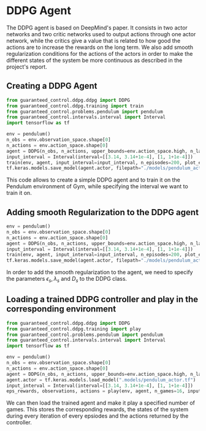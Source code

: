 
# DDPG Agent

The DDPG agent is based on DeepMind's paper. It consists in two actor networks and two critic networks used to output actions through one actor network, while the critics give a value that is related to how good the actions are to increase the rewards on the long term. We also add smooth regularization conditions for the actions of the actors in order to make the different states of the system be more continuous as described in the project's report.

## Creating a DDPG Agent

```python
from guaranteed_control.ddpg.ddpg import DDPG
from guaranteed_control.ddpg.training import train
from guaranteed_control.problems.pendulum import pendulum
from guaranteed_control.intervals.interval import Interval
import tensorflow as tf

env = pendulum()
n_obs = env.observation_space.shape[0]
n_actions = env.action_space.shape[0]
agent = DDPG(n_obs, n_actions, upper_bounds=env.action_space.high, n_layer1=16, n_layer2=16, batch_size=32, noise_std=0.05, learning_rate_actor=1e-5, leraning_rate_critic=2e-5, tau=0.005)
input_interval = Interval(interval=[[3.14, 3.14+1e-4], [1, 1+1e-4]])
train(env, agent, input_interval=input_interval, n_episodes=200, plot_every=10, plot=True)
tf.keras.models.save_model(agent.actor, filepath="./models/pendulum_actor.tf", save_format="tf")
```

This code allows to create a simple DDPG agent and to train it on the Pendulum environment of Gym, while specifying the interval we want to train it on. 

## Adding smooth Regularization to the DDPG agent

```python
env = pendulum()
n_obs = env.observation_space.shape[0]
n_actions = env.action_space.shape[0]
agent = DDPG(n_obs, n_actions, upper_bounds=env.action_space.high, n_layer1=16, n_layer2=16, batch_size=32, noise_std=0.05, learning_rate_actor=1e-5, leraning_rate_critic=2e-5, tau=0.005, epsilon_s=0.05, lambda_smooth=0.2, D_s=10)
input_interval = Interval(interval=[[3.14, 3.14+1e-4], [1, 1+1e-4]])
train(env, agent, input_interval=input_interval, n_episodes=200, plot_every=10, plot=True)
tf.keras.models.save_model(agent.actor, filepath="./models/pendulum_actor.tf", save_format="tf")
```

In order to add the smooth regularization to the agent, we need to specify the parameters $\epsilon_s, \lambda_s$ and $D_s$ to the DDPG class.

## Loading a trained DDPG controller and play in the corresponding environment

```python
from guaranteed_control.ddpg.ddpg import DDPG
from guaranteed_control.ddpg.training import play
from guaranteed_control.problems.pendulum import pendulum
from guaranteed_control.intervals.interval import Interval
import tensorflow as tf

env = pendulum()
n_obs = env.observation_space.shape[0]
n_actions = env.action_space.shape[0]
agent = DDPG(n_obs, n_actions, upper_bounds=env.action_space.high, n_layer1=16, n_layer2=16)
agent.actor = tf.keras.models.load_model(".models/pendulum_actor.tf")
input_interval = Interval(interval=[[3.14, 3.14+1e-4], [1, 1+1e-4]])
eps_rewards, observations, actions = play(env, agent, n_games=16, input_interval=input_interval, plot=False, watch=True)
```

We can then load the trained agent and make it play a specified number of games. This stores the corresponding rewards, the states of the system during every iteration of every epsiodes and the actions returned by the controller.